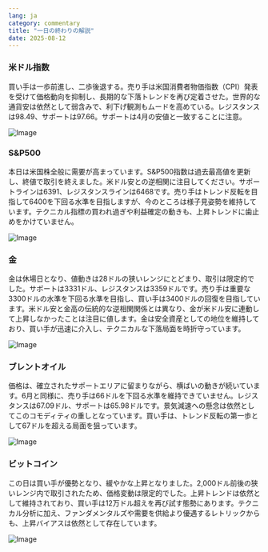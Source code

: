 ```yaml
---
lang: ja
category: commentary
title: "一日の終わりの解説"
date: 2025-08-12
---
```


### 米ドル指数

買い手は一歩前進し、二歩後退する。売り手は米国消費者物価指数（CPI）発表を受けて価格動向を抑制し、長期的な下落トレンドを再び定着させた。世界的な通貨安は依然として弱含みで、利下げ観測もムードを高めている。レジスタンスは98.49、サポートは97.66。サポートは4月の安値と一致することに注意。

![Image](https://markleighedu.github.io/img/Aug-2025/12-Aug-2025/usdindex.jpg)

### S&P500

本日は米国株全般に需要が高まっています。S&P500指数は過去最高値を更新し、終値で取引を終えました。米ドル安との逆相関に注目してください。サポートラインは6391、レジスタンスラインは6468です。売り手はトレンド反転を目指して6400を下回る水準を目指しますが、今のところは様子見姿勢を維持しています。テクニカル指標の買われ過ぎや利益確定の動きも、上昇トレンドに歯止めをかけていません。

![Image](https://markleighedu.github.io/img/Aug-2025/12-Aug-2025/sp500.jpg)

### 金

金は休場日となり、値動きは28ドルの狭いレンジにとどまり、取引は限定的でした。サポートは3331ドル、レジスタンスは3359ドルです。売り手は重要な3300ドルの水準を下回る水準を目指し、買い手は3400ドルの回復を目指しています。米ドル安と金高の伝統的な逆相関関係とは異なり、金が米ドル安に連動して上昇しなかったことは注目に値します。金は安全資産としての地位を維持しており、買い手が迅速に介入し、テクニカルな下落局面を時折守っています。

![Image](https://markleighedu.github.io/img/Aug-2025/12-Aug-2025/gold.jpg)

### ブレントオイル

価格は、確立されたサポートエリアに留まりながら、横ばいの動きが続いています。6月と同様に、売り手は66ドルを下回る水準を維持できていません。レジスタンスは67.09ドル、サポートは65.98ドルです。景気減速への懸念は依然としてこのコモディティの重しとなっています。買い手は、トレンド反転の第一歩として67ドルを超える局面を狙っています。

![Image](https://markleighedu.github.io/img/Aug-2025/12-Aug-2025/brentoil.jpg)

### ビットコイン

この日は買い手が優勢となり、緩やかな上昇となりました。2,000ドル前後の狭いレンジ内で取引されたため、価格変動は限定的でした。上昇トレンドは依然として維持されており、買い手は12万ドル超えを再び試す態勢にあります。テクニカル分析に加え、ファンダメンタルズや需要を供給より優遇するレトリックからも、上昇バイアスは依然として存在しています。

![Image](https://markleighedu.github.io/img/Aug-2025/12-Aug-2025/bitcoin.jpg)

